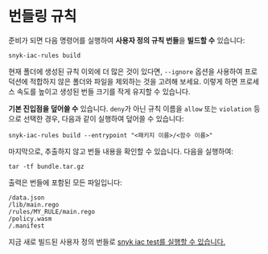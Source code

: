 # 번들링 규칙

준비가 되면 다음 명령어를 실행하여 **사용자 정의 규칙 번들**을 **빌드할 수** 있습니다:

```
snyk-iac-rules build
```

현재 폴더에 생성된 규칙 이외에 더 많은 것이 있다면, `--ignore` 옵션을 사용하여 프로덕션에 적합하지 않은 폴더와 파일을 제외하는 것을 고려해 보세요. 이렇게 하면 프로세스 속도를 높이고 생성된 번들 크기를 작게 유지할 수 있습니다.

**기본 진입점을 덮어쓸 수** 있습니다. `deny`가 아닌 규칙 이름을 `allow` 또는 `violation` 등으로 선택한 경우, 다음과 같이 실행하여 덮어쓸 수 있습니다:

```
snyk-iac-rules build --entrypoint "<패키지 이름>/<함수 이름>"
```

마지막으로, 추출하지 않고 번들 내용을 확인할 수 있습니다. 다음을 실행하여:

```
tar -tf bundle.tar.gz
```

출력은 번들에 포함된 모든 파일입니다:

```
/data.json
/lib/main.rego
/rules/MY_RULE/main.rego
/policy.wasm
/.manifest
```

지금 새로 빌드된 사용자 정의 번들로 [snyk iac test를 실행할 수 있습니다.](../use-iac-custom-rules-with-cli/)
